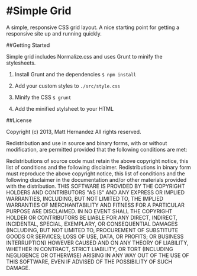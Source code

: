 #Simple Grid
===========

A simple, responsive CSS grid layout. A nice starting point for getting a responsive site up and running quickly.

##Getting Started

Simple grid includes Normalize.css and uses Grunt to minify the stylesheets.

1. Install Grunt and the dependencies `$ npm install`
    
2. Add your custom styles to `./src/style.css`

3. Minify the CSS `$ grunt`
   
4. Add the minified stylsheet to your HTML

##License

Copyright (c) 2013, Matt Hernandez
All rights reserved.

Redistribution and use in source and binary forms, with or without modification, are permitted provided that the following conditions are met:

Redistributions of source code must retain the above copyright notice, this list of conditions and the following disclaimer.
Redistributions in binary form must reproduce the above copyright notice, this list of conditions and the following disclaimer in the documentation and/or other materials provided with the distribution.
THIS SOFTWARE IS PROVIDED BY THE COPYRIGHT HOLDERS AND CONTRIBUTORS "AS IS" AND ANY EXPRESS OR IMPLIED WARRANTIES, INCLUDING, BUT NOT LIMITED TO, THE IMPLIED WARRANTIES OF MERCHANTABILITY AND FITNESS FOR A PARTICULAR PURPOSE ARE DISCLAIMED. IN NO EVENT SHALL THE COPYRIGHT HOLDER OR CONTRIBUTORS BE LIABLE FOR ANY DIRECT, INDIRECT, INCIDENTAL, SPECIAL, EXEMPLARY, OR CONSEQUENTIAL DAMAGES (INCLUDING, BUT NOT LIMITED TO, PROCUREMENT OF SUBSTITUTE GOODS OR SERVICES; LOSS OF USE, DATA, OR PROFITS; OR BUSINESS INTERRUPTION) HOWEVER CAUSED AND ON ANY THEORY OF LIABILITY, WHETHER IN CONTRACT, STRICT LIABILITY, OR TORT (INCLUDING NEGLIGENCE OR OTHERWISE) ARISING IN ANY WAY OUT OF THE USE OF THIS SOFTWARE, EVEN IF ADVISED OF THE POSSIBILITY OF SUCH DAMAGE.